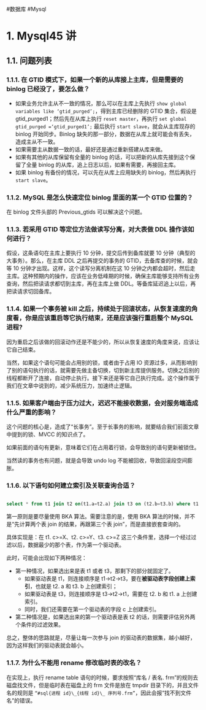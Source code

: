 #数据库 #Mysql

# 1. Mysql45 讲

## 1.1. 问题列表

### 1.1.1. 在 GTID 模式下，如果一个新的从库接上主库，但是需要的 binlog 已经没了，要怎么做？

- 如果业务允许主从不一致的情况，那么可以在主库上先执行 `show global variables like ‘gtid_purged’;`，得到主库已经删除的 GTID 集合，假设是 gtid_purged1；然后先在从库上执行 `reset master`，再执行 `set global gtid_purged =‘gtid_purged1’;` 最后执行 `start slave`，就会从主库现存的 binlog 开始同步。Binlog 缺失的那一部分，数据在从库上就可能会有丢失，造成主从不一致。
- 如果需要主从数据一致的话，最好还是通过重新搭建从库来做。
- 如果有其他的从库保留有全量的 binlog 的话，可以把新的从库先接到这个保留了全量 binlog 的从库，追上日志以后，如果有需要，再接回主库。
- 如果 binlog 有备份的情况，可以先在从库上应用缺失的 binlog，然后再执行 `start slave`。

### 1.1.2. MySQL 是怎么快速定位 binlog 里面的某一个 GTID 位置的？

在 binlog 文件头部的 Previous_gtids 可以解决这个问题。

### 1.1.3. 若采用 GTID 等定位方法做读写分离，对大表做 DDL 操作该如何进行？

假设，这条语句在主库上要执行 10 分钟，提交后传到备库就要 10 分钟（典型的大事务）。那么，在主库 DDL 之后再提交的事务的 GTID，去备库查的时候，就会等 10 分钟才出现。这样，这个读写分离机制在这 10 分钟之内都会超时，然后走主库。这种预期内的操作，应该在业务低峰期的时候，确保主库能够支持所有业务查询，然后把读请求都切到主库，再在主库上做 DDL。等备库延迟追上以后，再把读请求切回备库。

### 1.1.4. 如果一个事务被 kill 之后，持续处于回滚状态，从恢复速度的角度看，你是应该重启等它执行结束，还是应该强行重启整个 MySQL 进程?

因为重启之后该做的回滚动作还是不能少的，所以从恢复速度的角度来说，应该让它自己结束。

当然，如果这个语句可能会占用别的锁，或者由于占用 IO 资源过多，从而影响到了别的语句执行的话，就需要先做主备切换，切到新主库提供服务。切换之后别的线程都断开了连接，自动停止执行。接下来还是等它自己执行完成。这个操作属于我们在文章中说到的，减少系统压力，加速终止逻辑。

### 1.1.5. 如果客户端由于压力过大，迟迟不能接收数据，会对服务端造成什么严重的影响？

这个问题的核心是，造成了“长事务”。至于长事务的影响，就要结合我们前面文章中提到的锁、MVCC 的知识点了。

如果前面的语句有更新，意味着它们在占用着行锁，会导致别的语句更新被锁住。

当然读的事务也有问题，就是会导致 undo log 不能被回收，导致回滚段空间膨胀。

### 1.1.6. 以下语句如何建立索引及关联查询合适？

```sql

select * from t1 join t2 on(t1.a=t2.a) join t3 on (t2.b=t3.b) where t1.c>=X and t2.c>=Y and t3.c>=Z;

```

第一原则是要尽量使用 BKA 算法。需要注意的是，使用 BKA 算法的时候，并不是“先计算两个表 join 的结果，再跟第三个表 join”，而是直接嵌套查询的。

具体实现是：在 t1. c>=X、t2. c>=Y、t3. c>=Z 这三个条件里，选择一个经过过滤以后，数据最少的那个表，作为第一个驱动表。

此时，可能会出现如下两种情况：

- 第一种情况，如果选出来是表 t1 或者 t3，那剩下的部分就固定了。
	- 如果驱动表是 t1，则连接顺序是 t1->t2->t3，要在**被驱动表字段创建上索引**，也就是 t2. a 和 t3. b 上创建索引；
	- 如果驱动表是 t3，则连接顺序是 t3->t2->t1，需要在 t2. b 和 t1. a 上创建索引。
	- 同时，我们还需要在第一个驱动表的字段 c 上创建索引。
- 第二种情况是，如果选出来的第一个驱动表是表 t2 的话，则需要评估另外两个条件的过滤效果。

总之，整体的思路就是，尽量让每一次参与 join 的驱动表的数据集，越小越好，因为这样我们的驱动表就会越小。

### 1.1.7. 为什么不能用 rename 修改临时表的改名？

在实现上，执行 rename table 语句的时候，要求按照“库名 / 表名. frm”的规则去磁盘找文件，但是临时表在磁盘上的 frm 文件是放在 tmpdir 目录下的，并且文件名的规则是 `“#sql{进程 id}\_{线程 id}\_ 序列号.frm”`，因此会报“找不到文件名”的错误。